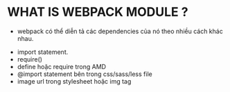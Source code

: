 # WHAT IS WEBPACK MODULE ?
- webpack có thể diễn tả các dependencies của nó theo nhiều cách khác nhau. 
+   import statement.
+   require()
+   define hoặc require trong AMD
+   @import statement bên trong css/sass/less file
+   image url trong stylesheet hoặc img tag

